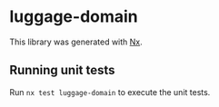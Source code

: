 # luggage-domain

This library was generated with [Nx](https://nx.dev).

## Running unit tests

Run `nx test luggage-domain` to execute the unit tests.
